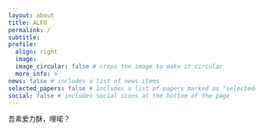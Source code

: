 ```yaml
---
layout: about
title: ALFO
permalink: /
subtitle: 
profile:
  align: right
  image: 
  image_circular: false # crops the image to make it circular
  more_info: >
news: false # includes a list of news items
selected_papers: false # includes a list of papers marked as "selected={true}"
social: false # includes social icons at the bottom of the page
---
```


吾素爱力酥，哩喏？
